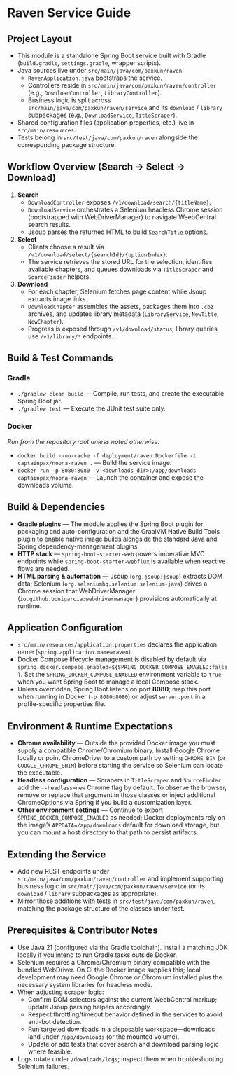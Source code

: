 # Raven Service Guide

## Project Layout
- This module is a standalone Spring Boot service built with Gradle (`build.gradle`, `settings.gradle`, wrapper scripts).
- Java sources live under `src/main/java/com/paxkun/raven`:
  - `RavenApplication.java` bootstraps the service.
  - Controllers reside in `src/main/java/com/paxkun/raven/controller` (e.g., `DownloadController`, `LibraryController`).
  - Business logic is split across `src/main/java/com/paxkun/raven/service` and its `download` / `library` subpackages (e.g., `DownloadService`, `TitleScraper`).
- Shared configuration files (application properties, etc.) live in `src/main/resources`.
- Tests belong in `src/test/java/com/paxkun/raven` alongside the corresponding package structure.

## Workflow Overview (Search → Select → Download)
1. **Search**
   - `DownloadController` exposes `/v1/download/search/{titleName}`.
   - `DownloadService` orchestrates a Selenium headless Chrome session (bootstrapped with WebDriverManager) to navigate WeebCentral search results.
   - Jsoup parses the returned HTML to build `SearchTitle` options.
2. **Select**
   - Clients choose a result via `/v1/download/select/{searchId}/{optionIndex}`.
   - The service retrieves the stored URL for the selection, identifies available chapters, and queues downloads via `TitleScraper` and `SourceFinder` helpers.
3. **Download**
   - For each chapter, Selenium fetches page content while Jsoup extracts image links.
   - `DownloadChapter` assembles the assets, packages them into `.cbz` archives, and updates library metadata (`LibraryService`, `NewTitle`, `NewChapter`).
   - Progress is exposed through `/v1/download/status`; library queries use `/v1/library/*` endpoints.

## Build & Test Commands
### Gradle
- `./gradlew clean build` — Compile, run tests, and create the executable Spring Boot jar.
- `./gradlew test` — Execute the JUnit test suite only.

### Docker
_Run from the repository root unless noted otherwise._
- `docker build --no-cache -f deployment/raven.Dockerfile -t captainpax/noona-raven .` — Build the service image.
- `docker run -p 8080:8080 -v <downloads_dir>:/app/downloads captainpax/noona-raven` — Launch the container and expose the downloads volume.

## Build & Dependencies
- **Gradle plugins** — The module applies the Spring Boot plugin for packaging and auto-configuration and the GraalVM Native Build Tools plugin to enable native image builds alongside the standard Java and Spring dependency-management plugins.
- **HTTP stack** — `spring-boot-starter-web` powers imperative MVC endpoints while `spring-boot-starter-webflux` is available when reactive flows are needed.
- **HTML parsing & automation** — Jsoup (`org.jsoup:jsoup`) extracts DOM data; Selenium (`org.seleniumhq.selenium:selenium-java`) drives a Chrome session that WebDriverManager (`io.github.bonigarcia:webdrivermanager`) provisions automatically at runtime.

## Application Configuration
- `src/main/resources/application.properties` declares the application name (`spring.application.name=raven`).
- Docker Compose lifecycle management is disabled by default via `spring.docker.compose.enabled=${SPRING_DOCKER_COMPOSE_ENABLED:false}`. Set the `SPRING_DOCKER_COMPOSE_ENABLED` environment variable to `true` when you want Spring Boot to manage a local Compose stack.
- Unless overridden, Spring Boot listens on port **8080**; map this port when running in Docker (`-p 8080:8080`) or adjust `server.port` in a profile-specific properties file.

## Environment & Runtime Expectations
- **Chrome availability** — Outside the provided Docker image you must supply a compatible Chrome/Chromium binary. Install Google Chrome locally or point ChromeDriver to a custom path by setting `CHROME_BIN` (or `GOOGLE_CHROME_SHIM`) before starting the service so Selenium can locate the executable.
- **Headless configuration** — Scrapers in `TitleScraper` and `SourceFinder` add the `--headless=new` Chrome flag by default. To observe the browser, remove or replace that argument in those classes or inject additional ChromeOptions via Spring if you build a customization layer.
- **Other environment settings** — Continue to export `SPRING_DOCKER_COMPOSE_ENABLED` as needed; Docker deployments rely on the image’s `APPDATA=/app/downloads` default for download storage, but you can mount a host directory to that path to persist artifacts.

## Extending the Service
- Add new REST endpoints under `src/main/java/com/paxkun/raven/controller` and implement supporting business logic in `src/main/java/com/paxkun/raven/service` (or its `download` / `library` subpackages as appropriate).
- Mirror those additions with tests in `src/test/java/com/paxkun/raven`, matching the package structure of the classes under test.

## Prerequisites & Contributor Notes
- Use Java 21 (configured via the Gradle toolchain). Install a matching JDK locally if you intend to run Gradle tasks outside Docker.
- Selenium requires a Chrome/Chromium binary compatible with the bundled WebDriver. On CI the Docker image supplies this; local development may need Google Chrome or Chromium installed plus the necessary system libraries for headless mode.
- When adjusting scraper logic:
  - Confirm DOM selectors against the current WeebCentral markup; update Jsoup parsing helpers accordingly.
  - Respect throttling/timeout behavior defined in the services to avoid anti-bot detection.
  - Run targeted downloads in a disposable workspace—downloads land under `/app/downloads` (or the mounted volume).
  - Update or add tests that cover search and download parsing logic where feasible.
- Logs rotate under `/downloads/logs`; inspect them when troubleshooting Selenium failures.
